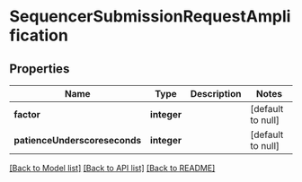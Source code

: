 # SequencerSubmissionRequestAmplification

## Properties
Name | Type | Description | Notes
------------ | ------------- | ------------- | -------------
**factor** | **integer** |  | [default to null]
**patienceUnderscoreseconds** | **integer** |  | [default to null]

[[Back to Model list]](../README.md#documentation-for-models) [[Back to API list]](../README.md#documentation-for-api-endpoints) [[Back to README]](../README.md)


